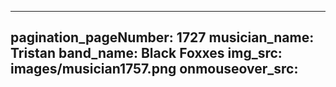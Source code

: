 ------
pagination_pageNumber: 1727
musician_name: Tristan
band_name: Black Foxxes
img_src: images/musician1757.png
onmouseover_src: 
------